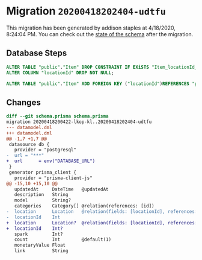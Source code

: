 # Migration `20200418202404-udtfu`

This migration has been generated by addison staples at 4/18/2020, 8:24:04 PM.
You can check out the [state of the schema](./schema.prisma) after the migration.

## Database Steps

```sql
ALTER TABLE "public"."Item" DROP CONSTRAINT IF EXiSTS "Item_locationId_fkey",
ALTER COLUMN "locationId" DROP NOT NULL;

ALTER TABLE "public"."Item" ADD FOREIGN KEY ("locationId")REFERENCES "public"."Location"("id") ON DELETE SET NULL  ON UPDATE CASCADE
```

## Changes

```diff
diff --git schema.prisma schema.prisma
migration 20200418200422-lkop-kl..20200418202404-udtfu
--- datamodel.dml
+++ datamodel.dml
@@ -1,7 +1,7 @@
 datasource db {
   provider = "postgresql"
-  url = "***"
+  url      = env("DATABASE_URL")
 }
 generator prisma_client {
   provider = "prisma-client-js"
@@ -15,10 +15,10 @@
   updatedAt     DateTime   @updatedAt
   description   String
   model         String?
   categories    Category[] @relation(references: [id])
-  location      Location   @relation(fields: [locationId], references: [id])
-  locationId    Int
+  location      Location?  @relation(fields: [locationId], references: [id])
+  locationId    Int?
   spark         Int?
   count         Int        @default(1)
   monetaryValue Float
   link          String
```


